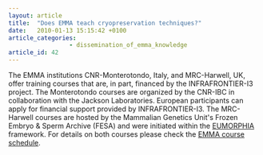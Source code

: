 ```yaml
---
layout: article
title:  "Does EMMA teach cryopreservation techniques?"
date:   2010-01-13 15:15:42 +0100
article_categories:
                 - dissemination_of_emma_knowledge
article_id: 42
---
```


The EMMA institutions CNR-Monterotondo, Italy, and MRC-Harwell, UK, offer training courses that are, in part, financed by the INFRAFRONTIER-I3 project. The Monterotondo courses are organized by the CNR-IBC in collaboration with the Jackson Laboratories. European participants can apply for financial support provided by INFRAFRONTIER-I3. The MRC-Harwell courses are hosted by the Mammalian Genetics Unit's Frozen Embryo & Sperm Archive (FESA) and were initiated within the [EUMORPHIA][link-eumorphia] framework. For details on both courses please check the [EMMA course schedule][link-emma-courses].

[link-eumorphia]: https://www.eumorphia.org/
[link-emma-courses]: https://www.infrafrontier.eu/resources-and-services/training-and-consulting-services/cryopreservation-training-courses